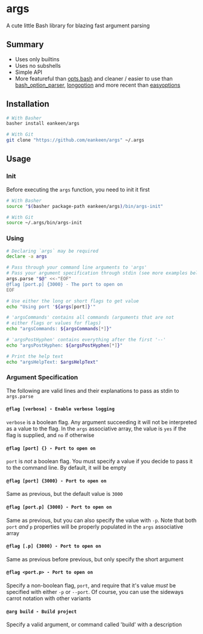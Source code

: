 # args

A cute little Bash library for blazing fast argument parsing

## Summary

- Uses only builtins
- Uses no subshells
- Simple API
- More featureful than [opts.bash](https://github.com/reconquest/opts.bash) and cleaner / easier to use than [bash_option_parser](https://github.com/MihirLuthra/bash_option_parser), [longoption](https://github.com/team-lab/longoption) and more recent than [easyoptions](https://github.com/renatosilva/easyoptions)

## Installation

```sh
# With Basher
basher install eankeen/args

# With Git
git clone "https://github.com/eankeen/args" ~/.args
```

## Usage

### Init

Before executing the `args` function, you need to init it first

```sh
# With Basher
source "$(basher package-path eankeen/args)/bin/args-init"

# With Git
source ~/.args/bin/args-init
```

### Using

```bash
# Declaring `args` may be required
declare -a args

# Pass through your command line arguments to 'args'
# Pass your argument specification through stdin (see more examples below)
args.parse "$@" <<-"EOF"
@flag [port.p] {3000} - The port to open on
EOF

# Use either the long or short flags to get value
echo "Using port '${args[port]}'"

# 'argsCommands' contains all commands (arguments that are not
# either flags or values for flags)
echo "argsCommands: ${argsCommands[*]}"

# 'argsPostHyphen' contains everything after the first '--'
echo "argsPostHyphen: ${argsPostHyphen[*]}"

# Print the help text
echo "argsHelpText: $argsHelpText"
```

### Argument Specification

The following are valid lines and their explanations to pass as stdin to `args.parse`

#### `@flag [verbose] - Enable verbose logging`

`verbose` is a boolean flag. Any argument succeeding it will not be interpreted as a value to the flag. In the `args` associative array, the value is `yes` if the flag is supplied, and `no` if otherwise

#### `@flag [port] {} - Port to open on`

`port` is _not_ a boolean flag. You must specify a value if you decide to pass it to the command line. By default, it will be empty

#### `@flag [port] {3000} - Port to open on`

Same as previous, but the default value is `3000`

#### `@flag [port.p] {3000} - Port to open on`

Same as previous, but you can also specify the value with `-p`. Note that both `port` _and_ `p` properties will be properly populated in the `args` associative array

#### `@flag [.p] {3000} - Port to open on`

Same as previous before previous, but only specify the short argument

#### `@flag <port.p> - Port to open on`

Specify a non-boolean flag, `port`, and require that it's value _must_ be specified with either `-p` or `--port`. Of course, you can use the sideways carrot notation with other variants

#### `@arg build - Build project`

Specify a valid argument, or command called 'build' with a description
